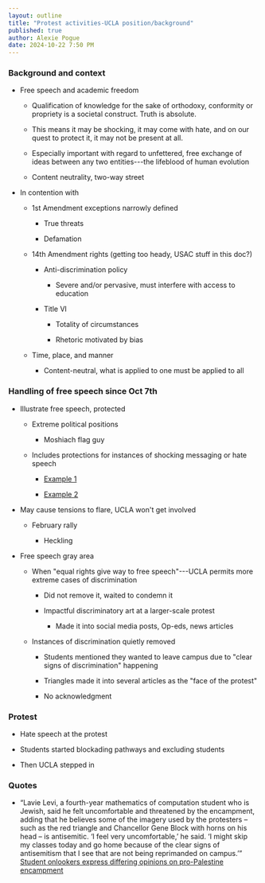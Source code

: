 ```yaml
---
layout: outline
title: "Protest activities-UCLA position/background"
published: true
author: Alexie Pogue
date: 2024-10-22 7:50 PM
---
```


### Background and context 

- Free speech and academic freedom 
	
	- Qualification of knowledge for the sake of orthodoxy, conformity or propriety is a societal construct. Truth is absolute.

	- This means it may be shocking, it may come with hate, and on our quest to protect it, it may not be present at all.

	- Especially important with regard to unfettered, free exchange of ideas between any two entities---the lifeblood of human evolution

	- Content neutrality, two-way street 

- In contention with 

	- 1st Amendment exceptions narrowly defined

		- True threats

		- Defamation 

	- 14th Amendment rights (getting too heady, USAC stuff in this doc?)

		- Anti-discrimination policy

			- Severe and/or pervasive, must interfere with access to education 

		- Title VI 

			- Totality of circumstances

			- Rhetoric motivated by bias

	- Time, place, and manner

		- Content-neutral, what is applied to one must be applied to all

### Handling of free speech since Oct 7th

- Illustrate free speech, protected 

	- Extreme political positions

		- Moshiach flag guy 

	- Includes protections for instances of shocking messaging or hate speech 

		- [Example 1](http://127.0.0.1:4000/2024/06/20/Why-do-major-protest-related-incidents-keep-happening-at-UCLA/)

		- [Example 2](https://www.reddit.com/r/ucla/comments/17k6sx8/islamophobes_on_campus/)

- May cause tensions to flare, UCLA won't get involved 

	- February rally 

		- Heckling 

- Free speech gray area

	- When "equal rights give way to free speech"---UCLA permits more extreme cases of discrimination

		- Did not remove it, waited to condemn it 

		- Impactful discriminatory art at a larger-scale protest

			- Made it into social media posts, Op-eds, news articles 

	- Instances of discrimination quietly removed

		- Students mentioned they wanted to leave campus due to "clear signs of discrimination" happening 

		- Triangles made it into several articles as the "face of the protest"
	
		- No acknowledgment

### Protest 

- Hate speech at the protest 

- Students started blockading pathways and excluding students

- Then UCLA stepped in 



### Quotes 

- “Lavie Levi, a fourth-year mathematics of computation student who is Jewish, said he felt uncomfortable and threatened by 	the encampment, adding that he believes some of the imagery used by the protesters – such as the red triangle and 			Chancellor Gene Block with horns on his head – is antisemitic. ‘I feel very uncomfortable,’ he said. ‘I might skip my 		classes today and go home because of the clear signs of antisemitism that I see that are not being reprimanded on 			campus.’” [Student onlookers express differing opinions on pro-Palestine encampment](https://dailybruin.com/2024/04/25/student-onlookers-express-differing-opinions-on-pro-palestine-encampment)
